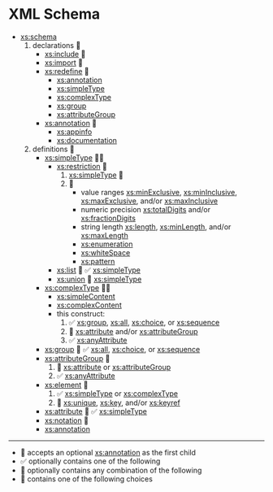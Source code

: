 XML Schema
==========

- [xs:schema][]
    1. declarations 🔁
        - [xs:include][] 📝
        - [xs:import][] 📝
        - [xs:redefine][] 🔁
            - [xs:annotation][]
            - [xs:simpleType][]
            - [xs:complexType][]
            - [xs:group][]
            - [xs:attributeGroup][]
        - [xs:annotation][] 🔁
            - [xs:appinfo][xs:annotation]
            - [xs:documentation][xs:annotation]
    2. definitions 🔁
        - [xs:simpleType][] 📝🔂
            - [xs:restriction][] 📝
                1. [xs:simpleType][] 📝
                2. 🔁
                    - value ranges [xs:minExclusive][], [xs:minInclusive][], [xs:maxExclusive][], and/or [xs:maxInclusive][]
                    - numeric precision [xs:totalDigits][] and/or [xs:fractionDigits][]
                    - string length [xs:length][], [xs:minLength][], and/or [xs:maxLength][]
                    - [xs:enumeration][]
                    - [xs:whiteSpace][]
                    - [xs:pattern][]
            - [xs:list][] 📝 ✅ [xs:simpleType][]
            - [xs:union][] 🔁 [xs:simpleType][]
        - [xs:complexType][] 📝🔂
            - [xs:simpleContent][]
            - [xs:complexContent][]
            - this construct:
                1. ✅ [xs:group][], [xs:all][], [xs:choice][], or [xs:sequence][]
                2. 🔁 [xs:attribute][] and/or [xs:attributeGroup][]
                3. ✅ [xs:anyAttribute][]
        - [xs:group][] 📝 ✅ [xs:all][], [xs:choice][], or [xs:sequence][]
        - [xs:attributeGroup][] 📝
            1. 🔁 [xs:attribute][] or [xs:attributeGroup][]
            2. ✅ [xs:anyAttribute][]
        - [xs:element][] 📝
            1. ✅ [xs:simpleType][] or [xs:complexType][]
            2. 🔁 [xs:unique][], [xs:key][], and/or [xs:keyref][]
        - [xs:attribute][] 📝 ✅ [xs:simpleType][]
        - [xs:notation][] 📝
        - [xs:annotation][]

* * *

- 📝 accepts an optional [xs:annotation][] as the first child
- ✅ optionally contains one of the following
- 🔁 optionally contains any combination of the following
- 🔂 contains one of the following choices

[xs:all]: https://www.w3.org/TR/xmlschema-1/#element-all
[xs:annotation]: https://www.w3.org/TR/xmlschema-1/#declare-annotation
[xs:anyAttribute]: https://www.w3.org/TR/xmlschema-1/#element-anyAttribute
[xs:attribute]: https://www.w3.org/TR/xmlschema-1/#declare-attribute
[xs:attributeGroup]: https://www.w3.org/TR/xmlschema-1/#declare-attributeGroup
[xs:choice]: https://www.w3.org/TR/xmlschema-1/#element-choice
[xs:complexContent]: https://www.w3.org/TR/xmlschema-1/#element-complexContent
[xs:complexType]: https://www.w3.org/TR/xmlschema-1/#declare-type
[xs:element]: https://www.w3.org/TR/xmlschema-1/#declare-element
[xs:enumeration]: https://www.w3.org/TR/xwlschema-2/#element-enumeration
[xs:fractionDigits]: https://www.w3.org/TR/xwlschema-2/#element-fractionDigits
[xs:group]: https://www.w3.org/TR/xmlschema-1/#declare-namedModelGroup
[xs:import]: https://www.w3.org/TR/xmlschema-1/#composition-schemaImport
[xs:include]: https://www.w3.org/TR/xmlschema-1/#compound-schema
[xs:key]: https://www.w3.org/TR/xmlschema-1/#element-key
[xs:keyref]: https://www.w3.org/TR/xmlschema-1/#element-keyref
[xs:length]: https://www.w3.org/TR/xwlschema-2/#element-length
[xs:list]: https://www.w3.org/TR/xmlschema-2/#derivation-by-list
[xs:maxExclusive]: https://www.w3.org/TR/xwlschema-2/#element-maxExclusive
[xs:maxInclusive]: https://www.w3.org/TR/xwlschema-2/#element-maxInclusive
[xs:maxLength]: https://www.w3.org/TR/xwlschema-2/#element-maxLength
[xs:minExclusive]: https://www.w3.org/TR/xwlschema-2/#element-minExclusive
[xs:minInclusive]: https://www.w3.org/TR/xwlschema-2/#element-minInclusive
[xs:minLength]: https://www.w3.org/TR/xwlschema-2/#element-minLength
[xs:notation]: https://www.w3.org/TR/xmlschema-1/#declare-notation
[xs:pattern]: https://www.w3.org/TR/xwlschema-2/#element-pattern
[xs:redefine]: https://www.w3.org/TR/xmlschema-1/#modify-schema
[xs:restriction]: https://www.w3.org/TR/xmlschema-2/#derivation-by-restriction
[xs:schema]: https://www.w3.org/TR/xmlschema-1/#declare-schema
[xs:sequence]: https://www.w3.org/TR/xmlschema-1/#element-sequence
[xs:simpleContent]: https://www.w3.org/TR/xmlschema-1/#element-simpleContent
[xs:simpleType]: https://www.w3.org/TR/xmlschema-2/#xr-defn
[xs:totalDigits]: https://www.w3.org/TR/xwlschema-2/#element-totalDigits
[xs:union]: https://www.w3.org/TR/xmlschema-2/#derivation-by-union
[xs:unique]: https://www.w3.org/TR/xmlschema-1/#element-unique
[xs:whiteSpace]: https://www.w3.org/TR/xwlschema-2/#element-whiteSpace
